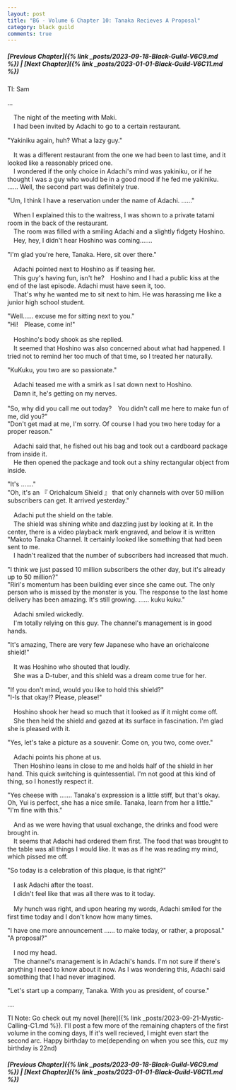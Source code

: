 ```yaml
---
layout: post
title: "BG - Volume 6 Chapter 10: Tanaka Recieves A Proposal"
category: black guild
comments: true
---
```


##### [Previous Chapter]({% link _posts/2023-09-18-Black-Guild-V6C9.md %}) \| [Next Chapter]({% link _posts/2023-01-01-Black-Guild-V6C11.md %})



Tl: Sam

…


　The night of the meeting with Maki.   
　I had been invited by Adachi to go to a certain restaurant.

"Yakiniku again, huh? What a lazy guy."

　It was a different restaurant from the one we had been to last time, and it looked like a reasonably priced one.   
　I wondered if the only choice in Adachi's mind was yakiniku, or if he thought I was a guy who would be in a good mood if he fed me yakiniku.   
...... Well, the second part was definitely true.
<!--more-->

"Um, I think I have a reservation under the name of Adachi. ......"

　When I explained this to the waitress, I was shown to a private tatami room in the back of the restaurant.   
　The room was filled with a smiling Adachi and a slightly fidgety Hoshino.
　Hey, hey, I didn't hear Hoshino was coming.......

"I'm glad you're here, Tanaka. Here, sit over there."

　Adachi pointed next to Hoshino as if teasing her.   
　This guy's having fun, isn't he?　Hoshino and I had a public kiss at the end of the last episode. Adachi must have seen it, too.   
　That's why he wanted me to sit next to him. He was harassing me like a junior high school student.

"Well...... excuse me for sitting next to you."   
"Hi!　Please, come in!"

　Hoshino's body shook as she replied.   
　It seemed that Hoshino was also concerned about what had happened. I tried not to remind her too much of that time, so I treated her naturally.

"KuKuku, you two are so passionate."

　Adachi teased me with a smirk as I sat down next to Hoshino.   
　Damn it, he's getting on my nerves.

"So, why did you call me out today?　You didn't call me here to make fun of me, did you?"   
"Don't get mad at me, I'm sorry. Of course I had you two here today for a proper reason."

　Adachi said that, he fished out his bag and took out a cardboard package from inside it.   
　He then opened the package and took out a shiny rectangular object from inside.

"It's ......."   
"Oh, it's an 『 Orichalcum Shield 』 that only channels with over 50 million subscribers can get. It arrived yesterday."

　Adachi put the shield on the table.   
　The shield was shining white and dazzling just by looking at it. In the center, there is a video playback mark engraved, and below it is written "Makoto Tanaka Channel. It certainly looked like something that had been sent to me.   
　I hadn't realized that the number of subscribers had increased that much.

"I think we just passed 10 million subscribers the other day, but it's already up to 50 million?"   
"Riri's momentum has been building ever since she came out. The only person who is missed by the monster is you. The response to the last home delivery has been amazing. It's still growing. ...... kuku kuku."

　Adachi smiled wickedly.    
　I'm totally relying on this guy. The channel's management is in good hands.

"It's amazing, There are very few Japanese who have an orichalcone shield!"

　It was Hoshino who shouted that loudly.    
　She was a D-tuber, and this shield was a dream come true for her.

"If you don't mind, would you like to hold this shield?"   
"I-Is that okay!? Please, please!"

　Hoshino shook her head so much that it looked as if it might come off.   
　She then held the shield and gazed at its surface in fascination. I'm glad she is pleased with it.

"Yes, let's take a picture as a souvenir. Come on, you two, come over."

　Adachi points his phone at us.   
　Then Hoshino leans in close to me and holds half of the shield in her hand. This quick switching is quintessential. I'm not good at this kind of thing, so I honestly respect it.

"Yes cheese with ....... Tanaka's expression is a little stiff, but that's okay. Oh, Yui is perfect, she has a nice smile. Tanaka, learn from her a little."   
"I'm fine with this."

　And as we were having that usual exchange, the drinks and food were brought in.   
　It seems that Adachi had ordered them first. The food that was brought to the table was all things I would like. It was as if he was reading my mind, which pissed me off.

"So today is a celebration of this plaque, is that right?"

　I ask Adachi after the toast.   
　I didn't feel like that was all there was to it today.

　My hunch was right, and upon hearing my words, Adachi smiled for the first time today and I don't know how many times.

"I have one more announcement ...... to make today, or rather, a proposal."   
"A proposal?"

　I nod my head.   
　The channel's management is in Adachi's hands. I'm not sure if there's anything I need to know about it now. As I was wondering this, Adachi said something that I had never imagined.

"Let's start up a company, Tanaka. With you as president, of course."


....


Tl Note: Go check out my novel [here]({% link _posts/2023-09-21-Mystic-Calling-C1.md %}). I'll post a few more of the remaining chapters of the first volume in the coming days, If it's well recieved, I might even start the second arc. Happy birthday to me(depending on when you see this, cuz my birthday is 22nd)



##### [Previous Chapter]({% link _posts/2023-09-18-Black-Guild-V6C9.md %}) \| [Next Chapter]({% link _posts/2023-01-01-Black-Guild-V6C11.md %})
